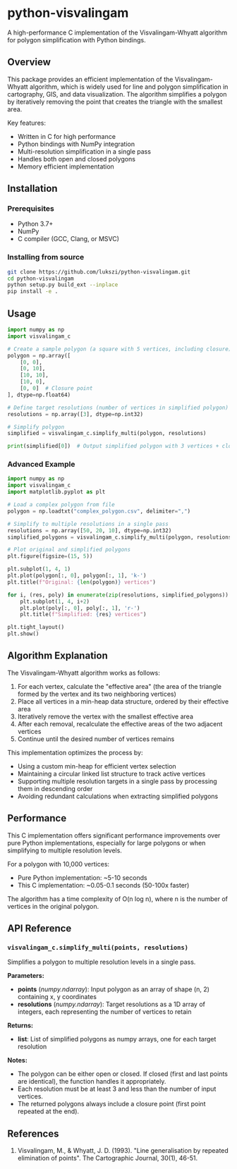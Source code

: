 # python-visvalingam

A high-performance C implementation of the Visvalingam-Whyatt algorithm for polygon simplification with Python bindings.

## Overview

This package provides an efficient implementation of the Visvalingam-Whyatt algorithm, which is widely used for line and polygon simplification in cartography, GIS, and data visualization. The algorithm simplifies a polygon by iteratively removing the point that creates the triangle with the smallest area.

Key features:
- Written in C for high performance
- Python bindings with NumPy integration
- Multi-resolution simplification in a single pass
- Handles both open and closed polygons
- Memory efficient implementation

## Installation

### Prerequisites
- Python 3.7+
- NumPy
- C compiler (GCC, Clang, or MSVC)

### Installing from source
```bash
git clone https://github.com/lukszi/python-visvalingam.git
cd python-visvalingam
python setup.py build_ext --inplace
pip install -e .
```

## Usage

```python
import numpy as np
import visvalingam_c

# Create a sample polygon (a square with 5 vertices, including closure)
polygon = np.array([
    [0, 0],
    [0, 10],
    [10, 10],
    [10, 0],
    [0, 0]  # Closure point
], dtype=np.float64)

# Define target resolutions (number of vertices in simplified polygon)
resolutions = np.array([3], dtype=np.int32)

# Simplify polygon
simplified = visvalingam_c.simplify_multi(polygon, resolutions)

print(simplified[0])  # Output simplified polygon with 3 vertices + closure
```

### Advanced Example

```python
import numpy as np
import visvalingam_c
import matplotlib.pyplot as plt

# Load a complex polygon from file
polygon = np.loadtxt("complex_polygon.csv", delimiter=",")

# Simplify to multiple resolutions in a single pass
resolutions = np.array([50, 20, 10], dtype=np.int32)
simplified_polygons = visvalingam_c.simplify_multi(polygon, resolutions)

# Plot original and simplified polygons
plt.figure(figsize=(15, 5))

plt.subplot(1, 4, 1)
plt.plot(polygon[:, 0], polygon[:, 1], 'k-')
plt.title(f"Original: {len(polygon)} vertices")

for i, (res, poly) in enumerate(zip(resolutions, simplified_polygons)):
    plt.subplot(1, 4, i+2)
    plt.plot(poly[:, 0], poly[:, 1], 'r-')
    plt.title(f"Simplified: {res} vertices")

plt.tight_layout()
plt.show()
```

## Algorithm Explanation

The Visvalingam-Whyatt algorithm works as follows:

1. For each vertex, calculate the "effective area" (the area of the triangle formed by the vertex and its two neighboring vertices)
2. Place all vertices in a min-heap data structure, ordered by their effective area
3. Iteratively remove the vertex with the smallest effective area
4. After each removal, recalculate the effective areas of the two adjacent vertices
5. Continue until the desired number of vertices remains

This implementation optimizes the process by:
- Using a custom min-heap for efficient vertex selection
- Maintaining a circular linked list structure to track active vertices
- Supporting multiple resolution targets in a single pass by processing them in descending order
- Avoiding redundant calculations when extracting simplified polygons

## Performance

This C implementation offers significant performance improvements over pure Python implementations, especially for large polygons or when simplifying to multiple resolution levels.

For a polygon with 10,000 vertices:
- Pure Python implementation: ~5-10 seconds
- This C implementation: ~0.05-0.1 seconds (50-100x faster)

The algorithm has a time complexity of O(n log n), where n is the number of vertices in the original polygon.

## API Reference

### `visvalingam_c.simplify_multi(points, resolutions)`

Simplifies a polygon to multiple resolution levels in a single pass.

**Parameters:**
- **points** (*numpy.ndarray*): Input polygon as an array of shape (n, 2) containing x, y coordinates
- **resolutions** (*numpy.ndarray*): Target resolutions as a 1D array of integers, each representing the number of vertices to retain

**Returns:**
- **list**: List of simplified polygons as numpy arrays, one for each target resolution

**Notes:**
- The polygon can be either open or closed. If closed (first and last points are identical), the function handles it appropriately.
- Each resolution must be at least 3 and less than the number of input vertices.
- The returned polygons always include a closure point (first point repeated at the end).

## References

1. Visvalingam, M., & Whyatt, J. D. (1993). "Line generalisation by repeated elimination of points". The Cartographic Journal, 30(1), 46-51.